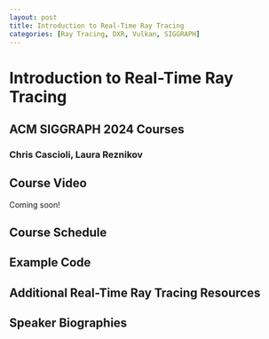 ```yaml
---
layout: post
title: Introduction to Real-Time Ray Tracing
categories: [Ray Tracing, DXR, Vulkan, SIGGRAPH]
---
```


# Introduction to Real-Time Ray Tracing
## ACM SIGGRAPH 2024 Courses
### Chris Cascioli, Laura Reznikov </p>

## Course Video
Coming soon!

## Course Schedule

## Example Code

## Additional Real-Time Ray Tracing Resources

## Speaker Biographies


